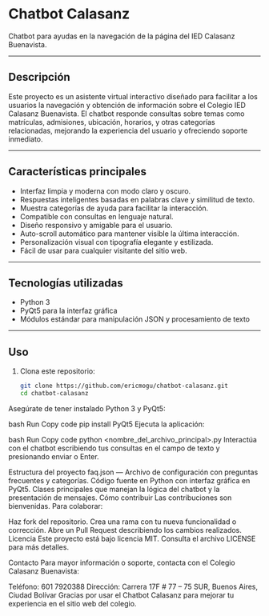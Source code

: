# Chatbot Calasanz

Chatbot para ayudas en la navegación de la página del IED Calasanz Buenavista.

---

## Descripción

Este proyecto es un asistente virtual interactivo diseñado para facilitar a los usuarios la navegación y obtención de información sobre el Colegio IED Calasanz Buenavista. El chatbot responde consultas sobre temas como matrículas, admisiones, ubicación, horarios, y otras categorías relacionadas, mejorando la experiencia del usuario y ofreciendo soporte inmediato.

---

## Características principales

- Interfaz limpia y moderna con modo claro y oscuro.
- Respuestas inteligentes basadas en palabras clave y similitud de texto.
- Muestra categorías de ayuda para facilitar la interacción.
- Compatible con consultas en lenguaje natural.
- Diseño responsivo y amigable para el usuario.
- Auto-scroll automático para mantener visible la última interacción.
- Personalización visual con tipografía elegante y estilizada.
- Fácil de usar para cualquier visitante del sitio web.

---

## Tecnologías utilizadas

- Python 3
- PyQt5 para la interfaz gráfica
- Módulos estándar para manipulación JSON y procesamiento de texto

---

## Uso

1. Clona este repositorio:
   ```bash
   git clone https://github.com/ericmogu/chatbot-calasanz.git
   cd chatbot-calasanz
Asegúrate de tener instalado Python 3 y PyQt5:

bash
Run
Copy code
pip install PyQt5
Ejecuta la aplicación:

bash
Run
Copy code
python <nombre_del_archivo_principal>.py
Interactúa con el chatbot escribiendo tus consultas en el campo de texto y presionando enviar o Enter.

Estructura del proyecto
faq.json — Archivo de configuración con preguntas frecuentes y categorías.
Código fuente en Python con interfaz gráfica en PyQt5.
Clases principales que manejan la lógica del chatbot y la presentación de mensajes.
Cómo contribuir
Las contribuciones son bienvenidas. Para colaborar:

Haz fork del repositorio.
Crea una rama con tu nueva funcionalidad o corrección.
Abre un Pull Request describiendo los cambios realizados.
Licencia
Este proyecto está bajo licencia MIT. Consulta el archivo LICENSE para más detalles.

Contacto
Para mayor información o soporte, contacta con el Colegio Calasanz Buenavista:

Teléfono: 601 7920388
Dirección: Carrera 17F # 77 – 75 SUR, Buenos Aires, Ciudad Bolívar
Gracias por usar el Chatbot Calasanz para mejorar tu experiencia en el sitio web del colegio.

